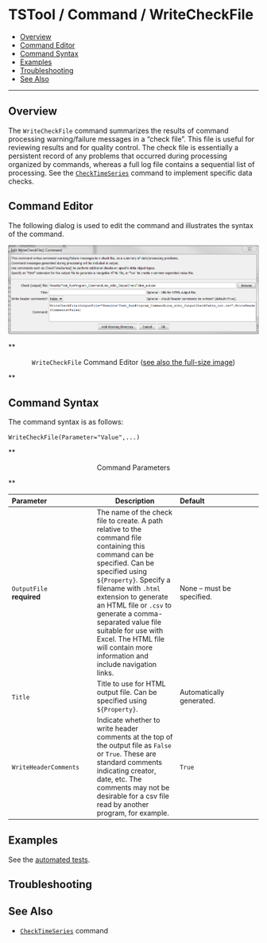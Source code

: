 # TSTool / Command / WriteCheckFile #

* [Overview](#overview)
* [Command Editor](#command-editor)
* [Command Syntax](#command-syntax)
* [Examples](#examples)
* [Troubleshooting](#troubleshooting)
* [See Also](#see-also)

-------------------------

## Overview ##

The `WriteCheckFile` command summarizes the results of command processing
warning/failure messages in a “check file”.
This file is useful for reviewing results and for quality control.
The check file is essentially a persistent record of any problems that
occurred during processing organized by commands, whereas a full log file contains a sequential list of processing.
See the [`CheckTimeSeries`](../CheckTimeSeries/CheckTimeSeries.md) command to implement specific data checks.

## Command Editor ##

The following dialog is used to edit the command and illustrates the syntax of the command.

![WriteCheckFile](WriteCheckFile.png)

**<p style="text-align: center;">
`WriteCheckFile` Command Editor (<a href="../WriteCheckFile.png">see also the full-size image</a>)
</p>**

## Command Syntax ##

The command syntax is as follows:

```text
WriteCheckFile(Parameter="Value",...)
```
**<p style="text-align: center;">
Command Parameters
</p>**

|**Parameter**&nbsp;&nbsp;&nbsp;&nbsp;&nbsp;&nbsp;&nbsp;&nbsp;&nbsp;&nbsp;&nbsp;&nbsp;&nbsp;&nbsp;&nbsp;&nbsp;&nbsp;&nbsp;&nbsp;&nbsp;&nbsp;&nbsp;&nbsp;|**Description**|**Default**&nbsp;&nbsp;&nbsp;&nbsp;&nbsp;&nbsp;&nbsp;&nbsp;&nbsp;&nbsp;&nbsp;&nbsp;&nbsp;&nbsp;&nbsp;&nbsp;&nbsp;&nbsp;&nbsp;&nbsp;&nbsp;&nbsp;&nbsp;&nbsp;&nbsp;&nbsp;&nbsp;|
|--------------|-----------------|-----------------|
|`OutputFile`<br>**required**|The name of the check file to create.  A path relative to the command file containing this command can be specified.  Can be specified using `${Property}`.  Specify a filename with `.html` extension to generate an HTML file or `.csv` to generate a comma-separated value file suitable for use with Excel.  The HTML file will contain more information and include navigation links.|None – must be specified.|
|`Title`|Title to use for HTML output file.  Can be specified using `${Property}`.|Automatically generated.|
|`WriteHeaderComments`|Indicate whether to write header comments at the top of the output file as `False` or `True`.  These are standard comments indicating creator, date, etc.  The comments may not be desirable for a csv file read by another program, for example.|`True`|

## Examples ##

See the [automated tests](https://github.com/OpenCDSS/cdss-app-tstool-test/tree/master/test/regression/commands/general/WriteCheckFile).

## Troubleshooting ##

## See Also ##

* [`CheckTimeSeries`](../CheckTimeSeries/CheckTimeSeries.md) command
